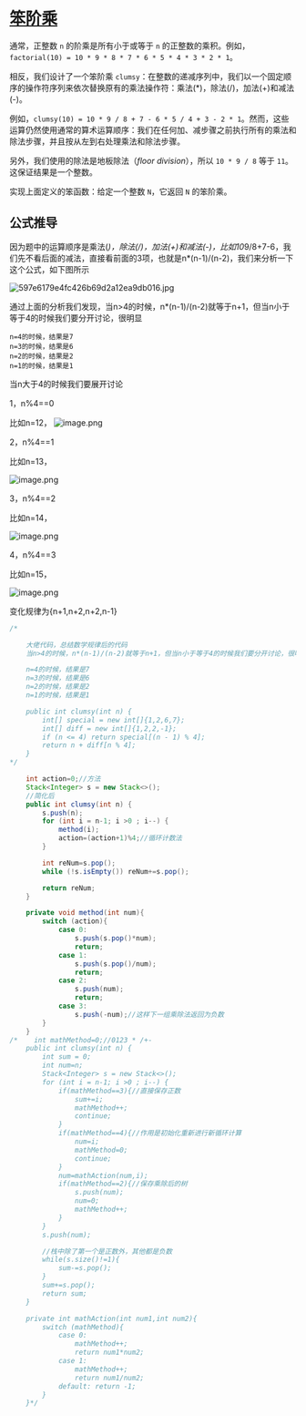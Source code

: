 # [笨阶乘](https://leetcode-cn.com/problems/clumsy-factorial/)

通常，正整数 `n` 的阶乘是所有小于或等于 `n` 的正整数的乘积。例如，`factorial(10) = 10 * 9 * 8 * 7 * 6 * 5 * 4 * 3 * 2 * 1`。

相反，我们设计了一个笨阶乘 `clumsy`：在整数的递减序列中，我们以一个固定顺序的操作符序列来依次替换原有的乘法操作符：乘法(*)，除法(/)，加法(+)和减法(-)。

例如，`clumsy(10) = 10 * 9 / 8 + 7 - 6 * 5 / 4 + 3 - 2 * 1`。然而，这些运算仍然使用通常的算术运算顺序：我们在任何加、减步骤之前执行所有的乘法和除法步骤，并且按从左到右处理乘法和除法步骤。

另外，我们使用的除法是地板除法（*floor division*），所以 `10 * 9 / 8` 等于 `11`。这保证结果是一个整数。

实现上面定义的笨函数：给定一个整数 `N`，它返回 `N` 的笨阶乘。



## 公式推导

因为题中的运算顺序是乘法(*)，除法(/)，加法(+)和减法(-)，比如10*9/8+7-6，我们先不看后面的减法，直接看前面的3项，也就是n*(n-1)/(n-2)，我们来分析一下这个公式，如下图所示

![597e6179e4fc426b69d2a12ea9db016.jpg](34%E6%87%92%E4%B9%98%E9%98%B6.assets/1617241963-BQGMiI-597e6179e4fc426b69d2a12ea9db016.jpg)

通过上面的分析我们发现，当n>4的时候，n*(n-1)/(n-2)就等于n+1，但当n小于等于4的时候我们要分开讨论，很明显

    n=4的时候，结果是7
    n=3的时候，结果是6
    n=2的时候，结果是2
    n=1的时候，结果是1


当n大于4的时候我们要展开讨论

1，n%4==0

比如n=12，
![image.png](34%E6%87%92%E4%B9%98%E9%98%B6.assets/1617243261-TcfSHf-image.png)

2，n%4==1

比如n=13，

![image.png](34%E6%87%92%E4%B9%98%E9%98%B6.assets/1617243155-TZYQJv-image.png)


3，n%4==2

比如n=14，

![image.png](34%E6%87%92%E4%B9%98%E9%98%B6.assets/1617243161-zPpzck-image.png)


4，n%4==3

比如n=15，

![image.png](34%E6%87%92%E4%B9%98%E9%98%B6.assets/1617243145-sStBrX-image.png)

变化规律为{n+1,n+2,n+2,n-1}

```java
/*

    大佬代码，总结数学规律后的代码
    当n>4的时候，n*(n-1)/(n-2)就等于n+1，但当n小于等于4的时候我们要分开讨论，很明显

    n=4的时候，结果是7
    n=3的时候，结果是6
    n=2的时候，结果是2
    n=1的时候，结果是1

    public int clumsy(int n) {
        int[] special = new int[]{1,2,6,7};
        int[] diff = new int[]{1,2,2,-1};
        if (n <= 4) return special[(n - 1) % 4];
        return n + diff[n % 4];
    }
*/

    int action=0;//方法
    Stack<Integer> s = new Stack<>();
    //简化后
    public int clumsy(int n) {
        s.push(n);
        for (int i = n-1; i >0 ; i--) {
            method(i);
            action=(action+1)%4;//循环计数法
        }

        int reNum=s.pop();
        while (!s.isEmpty()) reNum+=s.pop();

        return reNum;
    }

    private void method(int num){
        switch (action){
            case 0:
                s.push(s.pop()*num);
                return;
            case 1:
                s.push(s.pop()/num);
                return;
            case 2:
                s.push(num);
                return;
            case 3:
                s.push(-num);//这样下一组乘除法返回为负数
        }
    }
/*    int mathMethod=0;//0123 * /+-
    public int clumsy(int n) {
        int sum = 0;
        int num=n;
        Stack<Integer> s = new Stack<>();
        for (int i = n-1; i >0 ; i--) {
            if(mathMethod==3){//直接保存正数
                sum+=i;
                mathMethod++;
                continue;
            }
            if(mathMethod==4){//作用是初始化重新进行新循环计算
                num=i;
                mathMethod=0;
                continue;
            }
            num=mathAction(num,i);
            if(mathMethod==2){//保存乘除后的树
                s.push(num);
                num=0;
                mathMethod++;
            }
        }
        s.push(num);

        //栈中除了第一个是正数外，其他都是负数
        while(s.size()!=1){
            sum-=s.pop();
        }
        sum+=s.pop();
        return sum;
    }

    private int mathAction(int num1,int num2){
        switch (mathMethod){
            case 0:
                mathMethod++;
                return num1*num2;
            case 1:
                mathMethod++;
                return num1/num2;
            default: return -1;
        }
    }*/
```